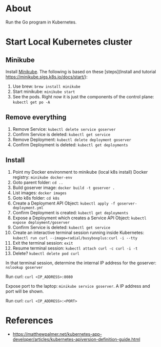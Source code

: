 # About
Run the Go program in Kubernetes.

# Start Local Kubernetes cluster

## Minikube
Install [Minikube](https://minikube.sigs.k8s.io/docs/). The following is based on these [steps](Install and tutorial
https://minikube.sigs.k8s.io/docs/start/):
1. Use brew: `brew install minikube`
1. Start minikube: `minikube start`
1. See the pods. Right now it is just the components of the control plane: `kubectl get po -A`


## Remove everything
1. Remove Service: `kubectl delete service goserver`
1. Confirm Service is deleted: `kubectl get service`
1. Remove Deployment: `kubectl delete deployment goserver`
1. Confirm Deployment is deleted: `kubectl get deployments`

## Install
1. Point my Docker environment to minikube (local k8s install) Docker registry:
`minikube docker-env`
1. Goto parent folder: `cd ..`
1. Build goserver image: `docker build -t goserver .`
1. List images: `docker images`
1. Goto k8s folder: `cd k8s`
1. Create a Deployment API Object: `kubectl apply -f goserver-deployment.yml` 
1. Confirm Deployment is created: `kubectl get deployments`
1. Expose a Deployment which creates a Service API Object: `kubectl expose deployment/goserver`
1. Confirm Service is deleted: `kubectl get service`
1. Create an interactive terminal session running inside Kubernetes: `kubectl run curl --image=radial/busyboxplus:curl -i --tty`
1. Exit the terminal session: `exit`
1. Resume terminal session: `kubectl attach curl -c curl -i -t`
1. Delete? `kubectl delete pod curl`

In that terminal session, determine the internal IP address for the goserver: `nslookup goserver`

Run curl: `curl <IP_ADDRESS>:8080`

Expose port to the laptop: `minikube service goserver`. A IP address and port will be shown. 

Run curl: `curl <IP_ADDRESS>:<PORT>`

# References
* https://matthewpalmer.net/kubernetes-app-developer/articles/kubernetes-apiversion-definition-guide.html